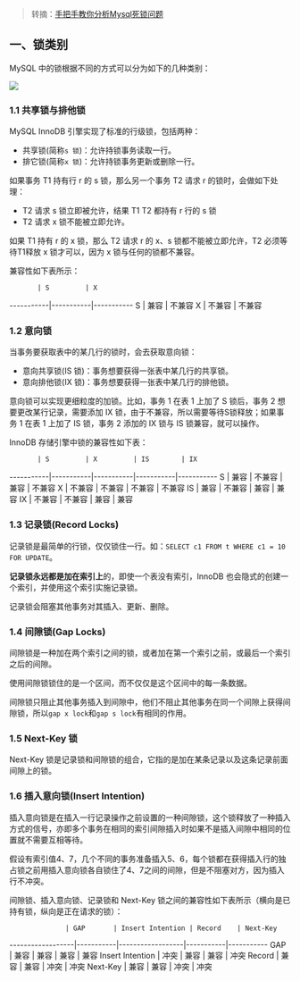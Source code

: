 > 转摘：[手把手教你分析Mysql死锁问题](https://www.cnblogs.com/jay-huaxiao/p/12685287.html)

## 一、锁类别

MySQL 中的锁根据不同的方式可以分为如下的几种类别：

![](http://cnd.qiniu.lin07ux.cn/markdown/1587716080800.png)

### 1.1 共享锁与排他锁

MySQL InnoDB 引擎实现了标准的行级锁，包括两种：

* 共享锁(简称`s 锁`)：允许持锁事务读取一行。
* 排它锁(简称`x 锁`)：允许持锁事务更新或删除一行。

如果事务 T1 持有行 r 的 s 锁，那么另一个事务 T2 请求 r 的锁时，会做如下处理：

* T2 请求 s 锁立即被允许，结果 T1 T2 都持有 r 行的 s 锁
* T2 请求 x 锁不能被立即允许。

如果 T1 持有 r 的 x 锁，那么 T2 请求 r 的 x、s 锁都不能被立即允许，T2 必须等待T1释放 x 锁才可以，因为 x 锁与任何的锁都不兼容。

兼容性如下表所示：

           | S         | X
-----------|-----------|-----------
 S         | 兼容       | 不兼容
 X         | 不兼容     | 不兼容

### 1.2 意向锁

当事务要获取表中的某几行的锁时，会去获取意向锁：

* 意向共享锁(IS 锁)：事务想要获得一张表中某几行的共享锁。
* 意向排他锁(IX 锁)：事务想要获得一张表中某几行的排他锁。

意向锁可以实现更细粒度的加锁。比如，事务 1 在表 1 上加了 S 锁后，事务 2 想要更改某行记录，需要添加 IX 锁，由于不兼容，所以需要等待S锁释放；如果事务 1 在表 1 上加了 IS 锁，事务 2 添加的 IX 锁与 IS 锁兼容，就可以操作。

InnoDB 存储引擎中锁的兼容性如下表：

           | S         | X         | IS        | IX
-----------|-----------|-----------|-----------|-----------
 S         | 兼容       | 不兼容     | 兼容      | 不兼容
 X         | 不兼容     | 不兼容     | 不兼容     | 不兼容
 IS        | 兼容       | 不兼容     | 兼容      | 兼容
 IX        | 不兼容     | 不兼容     | 兼容       | 兼容

### 1.3 记录锁(Record Locks)

记录锁是最简单的行锁，仅仅锁住一行。如：`SELECT c1 FROM t WHERE c1 = 10 FOR UPDATE`。

**记录锁永远都是加在索引上**的，即使一个表没有索引，InnoDB 也会隐式的创建一个索引，并使用这个索引实施记录锁。

记录锁会阻塞其他事务对其插入、更新、删除。

### 1.4 间隙锁(Gap Locks)

间隙锁是一种加在两个索引之间的锁，或者加在第一个索引之前，或最后一个索引之后的间隙。

使用间隙锁锁住的是一个区间，而不仅仅是这个区间中的每一条数据。

间隙锁只阻止其他事务插入到间隙中，他们不阻止其他事务在同一个间隙上获得间隙锁，所以`gap x lock`和`gap s lock`有相同的作用。

### 1.5 Next-Key 锁

Next-Key 锁是记录锁和间隙锁的组合，它指的是加在某条记录以及这条记录前面间隙上的锁。

### 1.6 插入意向锁(Insert Intention)

插入意向锁是在插入一行记录操作之前设置的一种间隙锁，这个锁释放了一种插入方式的信号，亦即多个事务在相同的索引间隙插入时如果不是插入间隙中相同的位置就不需要互相等待。

假设有索引值4、7，几个不同的事务准备插入5、6，每个锁都在获得插入行的独占锁之前用插入意向锁各自锁住了4、7之间的间隙，但是不阻塞对方，因为插入行不冲突。


间隙锁、插入意向锁、记录锁和 Next-Key 锁之间的兼容性如下表所示（横向是已持有锁，纵向是正在请求的锁）：

                  | GAP       | Insert Intention | Record    | Next-Key
------------------|-----------|------------------|-----------|-----------
 GAP              | 兼容       | 兼容              | 兼容      | 兼容
 Insert Intention | 冲突       | 兼容              | 兼容      | 冲突
 Record           | 兼容       | 兼容              | 冲突      | 冲突
 Next-Key         | 兼容       | 兼容              | 冲突      | 冲突



